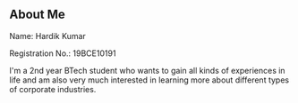 ## About Me

Name: Hardik Kumar

Registration No.: 19BCE10191

I'm a 2nd year BTech student who wants to gain all kinds of experiences in life 
and am also very much interested in learning more about different types of corporate industries.
